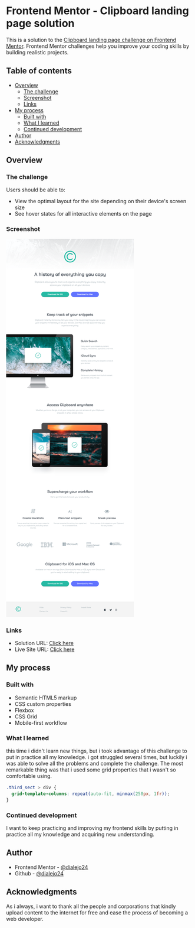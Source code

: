 # Frontend Mentor - Clipboard landing page solution

This is a solution to the [Clipboard landing page challenge on Frontend Mentor](https://www.frontendmentor.io/challenges/clipboard-landing-page-5cc9bccd6c4c91111378ecb9). Frontend Mentor challenges help you improve your coding skills by building realistic projects. 

## Table of contents

- [Overview](#overview)
  - [The challenge](#the-challenge)
  - [Screenshot](#screenshot)
  - [Links](#links)
- [My process](#my-process)
  - [Built with](#built-with)
  - [What I learned](#what-i-learned)
  - [Continued development](#continued-development)
- [Author](#author)
- [Acknowledgments](#acknowledgments)


## Overview

### The challenge

Users should be able to:

- View the optimal layout for the site depending on their device's screen size
- See hover states for all interactive elements on the page

### Screenshot

![Screenshot](images/screenshot.png)

### Links

- Solution URL: [Click here](https://github.com/dialejo24/clipboard-landing-page)
- Live Site URL: [Click here](https://dialejo24.github.io/clipboard-landing-page/)

## My process

### Built with

- Semantic HTML5 markup
- CSS custom properties
- Flexbox
- CSS Grid
- Mobile-first workflow

### What I learned

this time i didn't learn new things, but i took advantage of this challenge to put in practice all my knowledge. i got struggled
several times, but luckily i was able to solve all the problems and complete the challenge. The most remarkable thing was that
i used some grid properties that i wasn't so comfortable using.

```css
.third_sect > div {
  grid-template-columns: repeat(auto-fit, minmax(250px, 1fr));
}
```

### Continued development
I want to keep practicing and improving my frontend skills by putting in practice all my knowledge and acquiring new understanding.

## Author

- Frontend Mentor - [@dialejo24](https://www.frontendmentor.io/profile/dialejo24)
- Github - [@dialejo24](https://www.github.com/dialejo24)

## Acknowledgments

As i always, i want to thank all the people and corporations that kindly upload content to the internet for free and ease
the process of becoming a web developer. 
